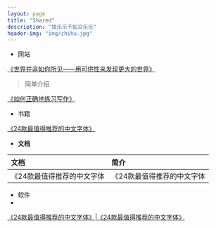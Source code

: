 ```yaml
---
layout: page
title: "Shared"
description: "独乐乐不如众乐乐"
header-img: "img/zhihu.jpg"
---
```



- 网站

[《世界并非如你所见——用可供性来发现更大的世界》](http://www.jianshu.com/p/6f1404e0240d)

> 简单介绍

[《如何正确地练习写作》](http://www.jianshu.com/p/2621444b619d)


- 书籍

[《24款最值得推荐的中文字体》](http://cnfeat.com/blog/2015/05/22/a-24-chinese-fonts/)


- **文档**

文档|简介
:--|:--
《24款最值得推荐的中文字体|《24款最值得推荐的中文字体

- 软件
- 

[《24款最值得推荐的中文字体》](http://cnfeat.com/blog/2015/05/22/a-24-chinese-fonts/)|[《24款最值得推荐的中文字体》](http://cnfeat.com/blog/2015/05/22/a-24-chinese-fonts/)







